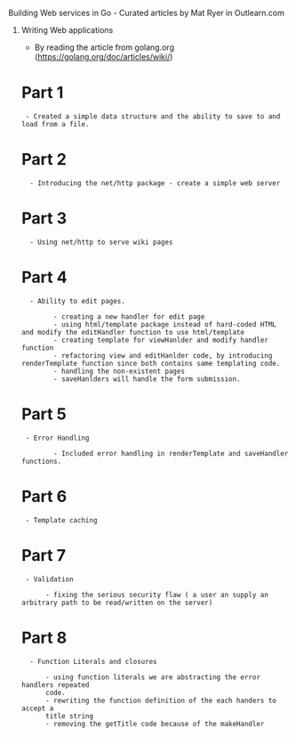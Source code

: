 Building Web services in Go - Curated articles by Mat Ryer in Outlearn.com

1) Writing Web applications
     - By reading the article from golang.org (https://golang.org/doc/articles/wiki/)

     # Part 1

        - Created a simple data structure and the ability to save to and load from a file.

     # Part 2

         - Introducing the net/http package - create a simple web server

     # Part 3

         - Using net/http to serve wiki pages

     # Part 4

         - Ability to edit pages.

               - creating a new handler for edit page
               - using html/template package instead of hard-coded HTML and modify the editHandler function to use html/template
               - creating template for viewHanlder and modify handler function
               - refactoring view and editHanlder code, by introducing renderTemplate function since both contains same templating code.
               - handling the non-existent pages
               - saveHanlders will handle the form submission.

      # Part 5

        - Error Handling

               - Included error handling in renderTemplate and saveHandler functions.
     # Part 6

        - Template caching

     # Part 7

        - Validation

             - fixing the serious security flaw ( a user an supply an arbitrary path to be read/written on the server)

     # Part 8

         - Function Literals and closures

             - using function literals we are abstracting the error handlers repeated
             code.
             - rewriting the function definition of the each handers to accept a
             title string
             - removing the getTitle code because of the makeHandler
